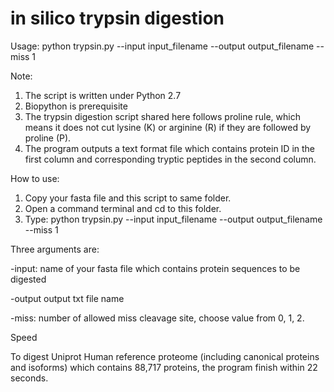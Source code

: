 # in silico trypsin digestion

Usage: python trypsin.py --input input_filename --output output_filename --miss 1

Note:

1. The script is written under Python 2.7
2. Biopython is prerequisite
3. The trypsin digestion script shared here follows proline rule, which means it does not cut lysine (K) or arginine (R) if they are followed by proline (P).
4. The program outputs a text format file which contains protein ID in the first column and corresponding tryptic peptides in the second column.

How to use:

1. Copy your fasta file and this script to same folder.
2. Open a command terminal and cd to this folder.
3. Type: python trypsin.py --input input_filename --output output_filename --miss 1

Three arguments are:

-input: name of your fasta file which contains protein sequences to be digested

-output output txt file name

-miss: number of allowed miss cleavage site, choose value from 0, 1, 2.

Speed

To digest Uniprot Human reference proteome (including canonical proteins and isoforms) which contains 88,717 proteins, the program finish within 22 seconds.

